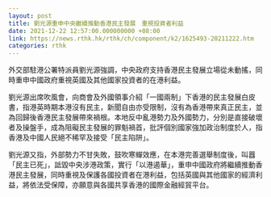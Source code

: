 ```yaml
---
layout: post
title: 劉光源重申中央繼續推動香港民主發展　重視投資者利益
date: 2021-12-22 12:57:00.000000000 +08:00
link: https://news.rthk.hk/rthk/ch/component/k2/1625493-20211222.htm
categories: rthk
---
```


外交部駐港公署特派員劉光源強調，中央政府支持香港民主發展立場從未動搖，同時重申中國政府重視英國及其他國家投資者的在港利益。

劉光源出席吹風會，向商會及外國領事介紹「一國兩制」下香港的民主發展白皮書，指港英時期本港沒有民主，新聞自由亦受限制，沒有為香港帶來真正民主，並為回歸後香港民主發展帶來禍根。本地反中亂港勢力及外國勢力，分別是直接破壞者及操盤手，成為阻礙民主發展的罪魁禍首，批評個別國家強加政治制度於人，指香港及中國人民絕不稀罕及接受「民主陷阱」。

劉光源又指，外部勢力不甘失敗，鼓吹寒蟬效應，在本港完善選舉制度後，叫囂「民主已死」，詆毀中央涉港政策，實行「以港遏華」，重申中國政府將繼續推動香港民主發展，同時重視及保護各國投資者在港利益，包括英國與其他國家的經濟利益，將依法受保障，亦願意與各國共享香港的國際金融經貿平台。
